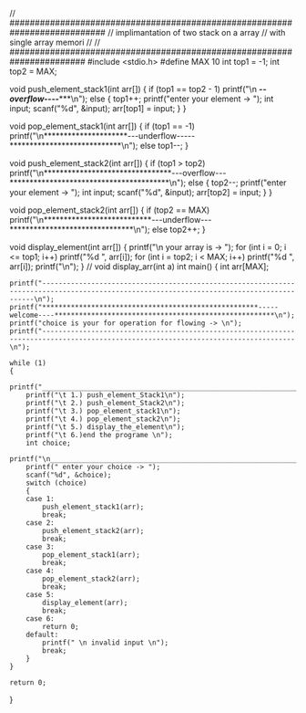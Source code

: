 // ###########################################################################
// implimantation of two stack on a array 
// with single array memori
// 
// #######################################################################
#include <stdio.h>
#define MAX 10
int top1 = -1;
int top2 = MAX;

void push_element_stack1(int arr[])
{
    if (top1 == top2 - 1)
        printf("\n ***********************--overflow----**************************\n");
    else
    {
        top1++;
        printf("enter your element -> ");
        int input;
        scanf("%d", &input);
        arr[top1] = input;
    }
}

void pop_element_stack1(int arr[])
{
    if (top1 == -1)
        printf("\n*********************---underflow-----****************************\n");
    else
        top1--;
}

void push_element_stack2(int arr[])
{
    if (top1 > top2)
        printf("\n********************************---overflow---****************************************\n");
    else
    {
        top2--;
        printf("enter your element -> ");
        int input;
        scanf("%d", &input);
        arr[top2] = input;
    }
}

void pop_element_stack2(int arr[])
{
    if (top2 == MAX)
        printf("\n***************************---underflow---*******************************\n");
    else
        top2++;
}

void display_element(int arr[])
{
    printf("\n your array is -> ");
    for (int i = 0; i <= top1; i++)
        printf("%d ", arr[i]);
    for (int i = top2; i < MAX; i++)
        printf("%d ", arr[i]);
    printf("\n");
}
// void display_arr(int a)
int main()
{
    int arr[MAX];

    printf("------------------------------------------------------------------------------------------------------------------------------------------\n");
    printf("*****************************************************-----welcome----******************************************************\n");
    printf("choice is your for operation for flowing -> \n");
    printf("------------------------------------------------------------------------------------------------------------------------------------\n");

    while (1)
    {
        printf("________________________________________________________________________________________________________________________\n");
        printf("\t 1.) push_element_Stack1\n");
        printf("\t 2.) push_element_Stack2\n");
        printf("\t 3.) pop_element_stack1\n");
        printf("\t 4.) pop_element_stack2\n");
        printf("\t 5.) display_the_element\n");
        printf("\t 6.)end the programe \n");
        int choice;
        printf("\n___________________________________________________________________________________________________________________\n");
        printf(" enter your choice -> ");
        scanf("%d", &choice);
        switch (choice)
        {
        case 1:
            push_element_stack1(arr);
            break;
        case 2:
            push_element_stack2(arr);
            break;
        case 3:
            pop_element_stack1(arr);
            break;
        case 4:
            pop_element_stack2(arr);
            break;
        case 5:
            display_element(arr);
            break;
        case 6:
            return 0;
        default:
            printf(" \n invalid input \n");
            break;
        }
    }

    return 0;
}
